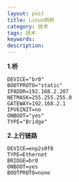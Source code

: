 ```yaml
---
layout: post
title: Linux网桥
category: 技术
tags: 技术
keywords:
description: 
---
```


**1.桥**

	DEVICE="br0"
	BOOTPROTO="static"
	IPADDR=192.168.2.207
	NETMASK=255.255.255.0
	GATEWAY=192.168.2.1
	IPV6INIT=no
	ONBOOT="yes"
	TYPE="Bridge"


**2.上行链路**

	DEVICE=enp2s0f0
	TYPE=Ethernet
	BRIDGE=br0
	ONBOOT=yes
	BOOTPROTO=none